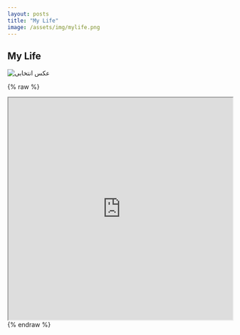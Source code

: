 ```yaml
---
layout: posts
title: "My Life"
image: /assets/img/mylife.png
---
```


## My Life 

![عکس انتخابی](/labexam/assets/img/mylife.png)


{% raw %}
<iframe width="100%" height="500" src="https://docs.google.com/spreadsheets/d/14-csk1CEDy6QQST5sxe2il8uHpKrmU_Suhs0e1gQg28/edit?usp=sharing"></iframe>
{% endraw %}
